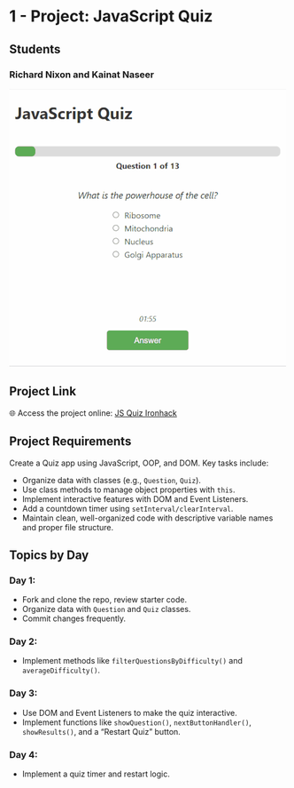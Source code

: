 # 1 - Project: JavaScript Quiz

## Students
### Richard Nixon and Kainat Naseer

![image](project-richard-kainat.gif)


## Project Link

🌐 Access the project online: [JS Quiz Ironhack](https://quiz-js-ironhack-e76fac679ac6.herokuapp.com/)

## Project Requirements

Create a Quiz app using JavaScript, OOP, and DOM. Key tasks include:

- Organize data with classes (e.g., `Question`, `Quiz`).
- Use class methods to manage object properties with `this`.
- Implement interactive features with DOM and Event Listeners.
- Add a countdown timer using `setInterval/clearInterval`.
- Maintain clean, well-organized code with descriptive variable names and proper file structure.

## Topics by Day

### Day 1:
- Fork and clone the repo, review starter code.
- Organize data with `Question` and `Quiz` classes.
- Commit changes frequently.

### Day 2:
- Implement methods like `filterQuestionsByDifficulty()` and `averageDifficulty()`.

### Day 3:
- Use DOM and Event Listeners to make the quiz interactive.
- Implement functions like `showQuestion()`, `nextButtonHandler()`, `showResults()`, and a “Restart Quiz” button.

### Day 4:
- Implement a quiz timer and restart logic.
